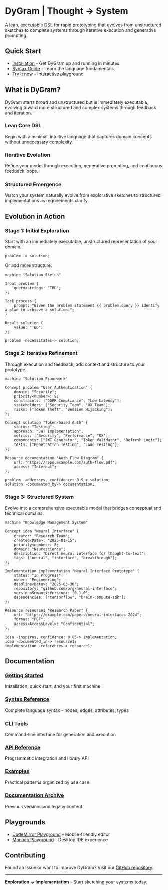 # DyGram | Thought → System

A lean, executable DSL for rapid prototyping that evolves from unstructured sketches to complete systems through iterative execution and generative prompting.

## Quick Start

- [Installation](getting-started/README.md) - Get DyGram up and running in minutes
- [Syntax Guide](syntax/README.md) - Learn the language fundamentals
- [Try it now](playground-mobile.html) - Interactive playground

## What is DyGram?

DyGram starts broad and unstructured but is immediately executable, evolving toward more structured and complex systems through feedback and iteration.

### Lean Core DSL

Begin with a minimal, intuitive language that captures domain concepts without unnecessary complexity.

### Iterative Evolution

Refine your model through execution, generative prompting, and continuous feedback loops.

### Structured Emergence

Watch your system naturally evolve from explorative sketches to structured implementations as requirements clarify.

## Evolution in Action

### Stage 1: Initial Exploration

Start with an immediately executable, unstructured representation of your domain.

```dygram
problem -> solution;
```

Or add more structure:

```dygram
machine "Solution Sketch"

Input problem {
    query<string>: "TBD";
};

Task process {
    prompt: "Given the problem statement {{ problem.query }} identify a plan to achieve a solution.";
}

Result solution {
    value: "TBD";
};

problem -necessitates-> solution;
```

### Stage 2: Iterative Refinement

Through execution and feedback, add context and structure to your prototype.

```dygram
machine "Solution Framework"

Concept problem "User Authentication" {
    domain: "Security";
    priority<number>: 9;
    constraints: ["GDPR Compliance", "Low Latency"];
    stakeholders: ["Security Team", "UX Team"];
    risks: ["Token Theft", "Session Hijacking"];
};

Concept solution "Token-based Auth" {
    status: "Testing";
    approach: "JWT Implementation";
    metrics: ["Security", "Performance", "UX"];
    components: ["JWT Generator", "Token Validator", "Refresh Logic"];
    tests: ["Penetration Testing", "Load Testing"];
};

Resource documentation "Auth Flow Diagram" {
    url: "https://repo.example.com/auth-flow.pdf";
    access: "Internal";
};

problem -addresses, confidence: 0.9-> solution;
solution -documented_by-> documentation;
```

### Stage 3: Structured System

Evolve into a comprehensive executable model that bridges conceptual and technical domains.

```dygram
machine "Knowledge Management System"

Concept idea "Neural Interface" {
    creator: "Research Team";
    created<Date>: "2025-01-15";
    priority<number>: 8;
    domain: "Neuroscience";
    description: "Direct neural interface for thought-to-text";
    tags: ["neural", "interface", "breakthrough"];
};

Implementation implementation "Neural Interface Prototype" {
    status: "In Progress";
    owner: "Engineering";
    deadline<Date>: "2025-03-30";
    repository: "github.com/org/neural-interface";
    version<SemanticVersion>: "0.1.0";
    dependencies: ["tensorflow", "brain-compute-sdk"];
};

Resource resource1 "Research Paper" {
    url: "https://example.com/papers/neural-interfaces-2024";
    format: "PDF";
    access<AccessLevel>: "Confidential";
};

idea -inspires, confidence: 0.85-> implementation;
idea -documented_in-> resource1;
implementation -references-> resource1;
```

## Documentation

### [Getting Started](getting-started/README.md)
Installation, quick start, and your first machine

### [Syntax Reference](syntax/README.md)
Complete language syntax - nodes, edges, attributes, types

### [CLI Tools](cli/README.md)
Command-line interface for generation and execution

### [API Reference](api/README.md)
Programmatic integration and library API

### [Examples](examples/README.md)
Practical patterns organized by use case

### [Documentation Archive](archived/README.md)
Previous versions and legacy content

## Playgrounds

- [CodeMirror Playground](playground-mobile.html) - Mobile-friendly editor
- [Monaco Playground](playground.html) - Desktop IDE experience

## Contributing

Found an issue or want to improve DyGram? Visit our [GitHub repository](https://github.com/christopherdebeer/machine).

---

**Exploration → Implementation** - Start sketching your systems today.
